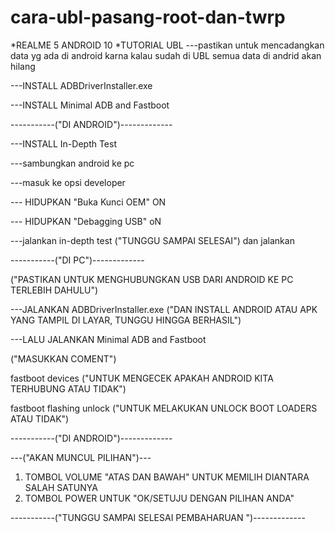 # cara-ubl-pasang-root-dan-twrp
 *REALME 5 ANDROID 10
  *TUTORIAL UBL
---pastikan untuk mencadangkan data yg ada di android karna kalau sudah di UBL semua data di andrid akan hilang

---INSTALL ADBDriverInstaller.exe

---INSTALL Minimal ADB and Fastboot

-----------("DI ANDROID")-------------

---INSTALL In-Depth Test

---sambungkan android ke pc

---masuk ke opsi developer

---	HIDUPKAN "Buka Kunci OEM" ON

---  HIDUPKAN "Debagging USB" oN

---jalankan in-depth test   ("TUNGGU SAMPAI SELESAI") dan jalankan

-----------("DI PC")-------------

 ("PASTIKAN UNTUK MENGHUBUNGKAN USB DARI ANDROID KE PC TERLEBIH DAHULU")

---JALANKAN ADBDriverInstaller.exe ("DAN INSTALL ANDROID ATAU APK YANG TAMPIL DI LAYAR, TUNGGU HINGGA BERHASIL")

---LALU JALANKAN Minimal ADB and Fastboot

("MASUKKAN COMENT")

fastboot devices    ("UNTUK MENGECEK APAKAH ANDROID KITA TERHUBUNG ATAU TIDAK")

fastboot flashing unlock      ("UNTUK MELAKUKAN UNLOCK BOOT LOADERS ATAU TIDAK")

-----------("DI ANDROID")-------------

---("AKAN MUNCUL PILIHAN")---

1. TOMBOL VOLUME "ATAS DAN BAWAH" UNTUK MEMILIH DIANTARA SALAH SATUNYA
2. TOMBOL POWER UNTUK "OK/SETUJU DENGAN PILIHAN ANDA"

-----------("TUNGGU SAMPAI SELESAI PEMBAHARUAN ")-------------
